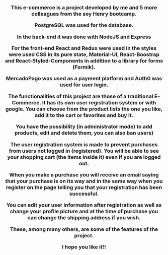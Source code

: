 <div align="center"> 
  
  <h3>
This e-commerce is a project developed by me and 5 more colleagues from the soy Henry bootcamp.
    
 <br>   

PostgreSQL was used for the database.

In the back-end it was done with NodeJS and Express

For the front-end React and Redux were used in the styles were used CSS in its pure state, Material-UI, React-Boostrap and React-Styled-Components
in addition to a library for forms (Formik).

MercadoPago was used as a payment platform and Auth0 was used for user login.

The functionalities of this project are those of a traditional E-Commerce. It has its own user registration system or with google. You can choose from the product lists the one you like, add it to the cart or favorites and buy it.

You have the possibility (in administrator mode) to add products, edit and delete them, you can also ban users)

The user registration system is made to prevent purchases from users not logged in (registered). You will be able to see your shopping cart (the items inside it) even if you are logged out.

When you make a purchase you will receive an email saying that your purchase is on its way and in the same way when you register on the page telling you that your registration has been successful.

You can edit your user information after registration as well as change your profile picture and at the time of purchase you can change the shipping address if you wish.

These, among many others, are some of the features of the project.

I hope you like it!!
  </h3>
</div>
